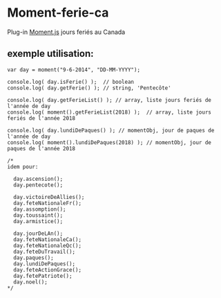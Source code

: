 Moment-ferie-ca
==================================================

Plug-in [Moment.js][1] jours feriés au Canada


exemple utilisation:
-----------

    var day = moment("9-6-2014", "DD-MM-YYYY");

    console.log( day.isFerie() );  // boolean
    console.log( day.getFerie() ); // string, 'Pentecôte'

    console.log( day.getFerieList() ); // array, liste jours feriés de l'année de day
    console.log( moment().getFerieList(2018) );  // array, liste jours feriés de l'année 2018

    console.log( day.lundiDePaques() ); // momentObj, jour de paques de l'année de day
    console.log( moment().lundiDePaques(2018) ); // momentObj, jour de paques de l'année 2018

    /*
    idem pour:

      day.ascension();
      day.pentecote();

      day.victoireDeAllies();
      day.feteNationaleFr();
      day.assomption();
      day.toussaint();
      day.armistice();

      day.jourDeLAn();
      day.feteNationaleCa();
      day.feteNationaleQc();
      day.feteDuTravail();
      day.paques();
      day.lundiDePaques();
      day.feteActionGrace();
      day.fetePatriote();
      day.noel();
    */


  [1]: http://momentjs.com/
